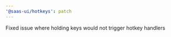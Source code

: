 ```yaml
---
'@saas-ui/hotkeys': patch
---
```


Fixed issue where holding keys would not trigger hotkey handlers

